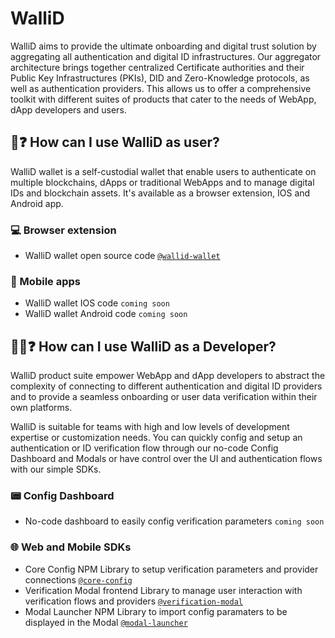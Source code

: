 # WalliD

WalliD aims to provide the ultimate onboarding and digital trust solution by aggregating all authentication and digital ID infrastructures. Our aggregator architecture brings together centralized Certificate authorities and their Public Key Infrastructures (PKIs), DID and Zero-Knowledge protocols, as well as authentication providers. This allows us to offer a comprehensive toolkit with different suites of products that cater to the needs of WebApp, dApp developers and users.

## 👤❓ How can I use WalliD as user?

WalliD wallet is a self-custodial wallet that enable users to authenticate on multiple blockchains, dApps or traditional WebApps and to manage digital IDs and blockchain assets. It's available as a browser extension, IOS and Android app.

### 💻 Browser extension

- WalliD wallet open source code [ `@wallid-wallet`](https://github.com/walliDprotocol/WalliD-Wallet)

### 📱 Mobile apps

- WalliD wallet IOS code `coming soon`
- WalliD wallet Android code `coming soon`


## 🧑‍💻❓ How can I use WalliD as a Developer?

WalliD product suite empower WebApp and dApp developers to abstract the complexity of connecting to different authentication and digital ID providers and to provide a seamless onboarding or user data verification within their own platforms. 

WalliD is suitable for teams with high and low levels of development expertise or customization needs. You can quickly config and setup an authentication or ID verification flow through our no-code Config Dashboard and Modals or have control over the UI and authentication flows with our simple SDKs. 

### 📟 Config Dashboard
 
 - No-code dashboard to easily config verification parameters `coming soon`

### 🌐 Web and Mobile SDKs

- Core Config NPM Library to setup verification parameters and provider connections [ `@core-config`](https://github.com/walliDprotocol/core-config)
- Verification Modal frontend Library to manage user interaction with verification flows and providers [ `@verification-modal`](https://github.com/walliDprotocol/verification-modal)
- Modal Launcher NPM Library to import config paramaters to be displayed in the Modal [ `@modal-launcher`](https://github.com/walliDprotocol/modal-launcher)
